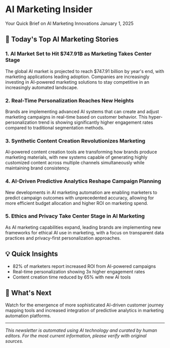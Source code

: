 # AI Marketing Insider
Your Quick Brief on AI Marketing Innovations
January 1, 2025

## 🎯 Today's Top AI Marketing Stories

### 1. AI Market Set to Hit $747.91B as Marketing Takes Center Stage
The global AI market is projected to reach $747.91 billion by year's end, with marketing applications leading adoption. Companies are increasingly investing in AI-powered marketing solutions to stay competitive in an increasingly automated landscape.

### 2. Real-Time Personalization Reaches New Heights
Brands are implementing advanced AI systems that can create and adjust marketing campaigns in real-time based on customer behavior. This hyper-personalization trend is showing significantly higher engagement rates compared to traditional segmentation methods.

### 3. Synthetic Content Creation Revolutionizes Marketing
AI-powered content creation tools are transforming how brands produce marketing materials, with new systems capable of generating highly customized content across multiple channels simultaneously while maintaining brand consistency.

### 4. AI-Driven Predictive Analytics Reshape Campaign Planning
New developments in AI marketing automation are enabling marketers to predict campaign outcomes with unprecedented accuracy, allowing for more efficient budget allocation and higher ROI on marketing spend.

### 5. Ethics and Privacy Take Center Stage in AI Marketing
As AI marketing capabilities expand, leading brands are implementing new frameworks for ethical AI use in marketing, with a focus on transparent data practices and privacy-first personalization approaches.

## 💡 Quick Insights
- 82% of marketers report increased ROI from AI-powered campaigns
- Real-time personalization showing 3x higher engagement rates
- Content creation time reduced by 65% with new AI tools

## 🔮 What's Next
Watch for the emergence of more sophisticated AI-driven customer journey mapping tools and increased integration of predictive analytics in marketing automation platforms.

---
*This newsletter is automated using AI technology and curated by human editors. For the most current information, please verify with original sources.*